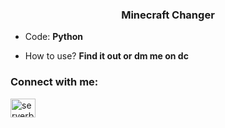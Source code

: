 <h3 align="center">Minecraft Changer</h3>

- Code: **Python**

- How to use? **Find it out or dm me on dc**

<h3 align="left">Connect with me:</h3>
<p align="left">
<a href="https://discord.gg/serverb00st" target="blank"><img align="center" src="https://raw.githubusercontent.com/rahuldkjain/github-profile-readme-generator/master/src/images/icons/Social/discord.svg" alt="serverb00st" height="30" width="40" /></a>
</p>
